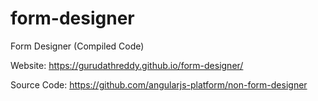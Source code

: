 # form-designer
Form Designer (Compiled Code)

Website: https://gurudathreddy.github.io/form-designer/

Source Code: https://github.com/angularjs-platform/non-form-designer
